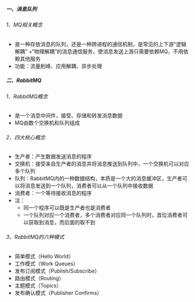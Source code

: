 ##### 一、消息队列

###### 1、MQ相关概念

- 是一种存放消息的队列，还是一种跨进程的通信机制，是常见的上下游“逻辑解耦” +“物理解耦”的消息通信服务，使消息发送上游只需要依赖MQ，不用依赖其他服务
- 功能：流量削峰、应用解耦、异步处理



##### 二、RabbitMQ

###### 1、RabbitMQ概念

- 是一个消息中间件，接受、存储和转发消息数据
- MQ由数个交换机和队列组成

###### 2、四大核心概念

- 生产者：产生数据发送消息的程序
- 交换机：接受来自生产者的消息并将消息推送到队列中，一个交换机可以对应多个队列
- 队列：RabbitMQ内的一种数据结构，本质是一个大的消息缓冲区，生产者可以将消息发送到一个队列，消费者可以从一个队列中接收数据
- 消费者：一个等待接收消息的程序
- 注：
    - 同一个程序可以既是生产者也是消费者
    - 一个队列对应一个消费者，多个消费者对应同一个队列时，首位消费者可以获取到消息，而后面的取不到

###### 3、RabbitMQ的六种模式

- 简单模式（Hello World）
- 工作模式（Work Queues）
- 发布订阅模式（Publish/Subscribe）
- 路由模式（Routing）
- 主题模式（Topics）
-  发布确认模式（Publisher Confirms）
